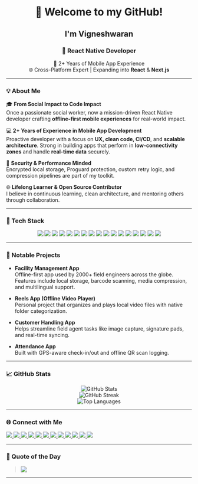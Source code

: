 <div align="center">

# 👋 Welcome to my GitHub!

## I'm **Vigneshwaran**

### 🚀 React Native Developer  
🧠 2+ Years of Mobile App Experience  
🌐 Cross-Platform Expert | Expanding into **React** & **Next.js**

</div>


---

### 💡 About Me

🎓 **From Social Impact to Code Impact**  
Once a passionate social worker, now a mission-driven React Native developer crafting **offline-first mobile experiences** for real-world impact.

💻 **2+ Years of Experience in Mobile App Development**  
Proactive developer with a focus on **UX, clean code, CI/CD**, and **scalable architecture**. Strong in building apps that perform in **low-connectivity zones** and handle **real-time data** securely.

🔐 **Security & Performance Minded**  
Encrypted local storage, Proguard protection, custom retry logic, and compression pipelines are part of my toolkit.

🌐 **Lifelong Learner & Open Source Contributor**  
I believe in continuous learning, clean architecture, and mentoring others through collaboration.

---

### 🔧 Tech Stack

<div align="center">

  <img src="https://img.shields.io/badge/React_Native-20232a?style=for-the-badge&logo=react&logoColor=61DAFB" />
  <img src="https://img.shields.io/badge/React-20232a?style=for-the-badge&logo=react&logoColor=61DAFB" />
  <img src="https://img.shields.io/badge/JavaScript-F7DF1E?style=for-the-badge&logo=javascript&logoColor=black" />
  <img src="https://img.shields.io/badge/TypeScript-3178C6?style=for-the-badge&logo=typescript&logoColor=white" />
  <img src="https://img.shields.io/badge/Redux_Toolkit-764ABC?style=for-the-badge&logo=redux&logoColor=white" />
  <img src="https://img.shields.io/badge/Context_API-000000?style=for-the-badge&logo=react&logoColor=white" />
  <img src="https://img.shields.io/badge/Firebase-FFCA28?style=for-the-badge&logo=firebase&logoColor=black" />
  <img src="https://img.shields.io/badge/SQLite-003B57?style=for-the-badge&logo=sqlite&logoColor=white" />
  <img src="https://img.shields.io/badge/AsyncStorage-20232A?style=for-the-badge" />
  <img src="https://img.shields.io/badge/CryptoJS-blue?style=for-the-badge" />
  <img src="https://img.shields.io/badge/TailwindCSS-38B2AC?style=for-the-badge&logo=tailwind-css&logoColor=white" />
  <img src="https://img.shields.io/badge/Git-F05032?style=for-the-badge&logo=git&logoColor=white" />
  <img src="https://img.shields.io/badge/GitHub-181717?style=for-the-badge&logo=github&logoColor=white" />
  <img src="https://img.shields.io/badge/Postman-FF6C37?style=for-the-badge&logo=postman&logoColor=white" />
  <img src="https://img.shields.io/badge/Android_Studio-3DDC84?style=for-the-badge&logo=android-studio&logoColor=white" />
  <img src="https://img.shields.io/badge/Xcode-1575F9?style=for-the-badge&logo=xcode&logoColor=white" />
  <img src="https://img.shields.io/badge/Figma-F24E1E?style=for-the-badge&logo=figma&logoColor=white" />
</div>


---

### 📱 Notable Projects

- **Facility Management App**  
  Offline-first app used by 2000+ field engineers across the globe. Features include local storage, barcode scanning, media compression, and multilingual support.

- **Reels App (Offline Video Player)**  
  Personal project that organizes and plays local video files with native folder categorization.

- **Customer Handling App**  
  Helps streamline field agent tasks like image capture, signature pads, and real-time syncing.

- **Attendance App**  
  Built with GPS-aware check-in/out and offline QR scan logging.

---

### 📈 GitHub Stats

<p align="center">
  <img src="https://github-readme-stats.vercel.app/api?username=Bv2124&theme=react&show_icons=true&hide_border=false" alt="GitHub Stats" />
  <br/>
  <img src="https://github-readme-streak-stats.herokuapp.com/?user=Bv2124&theme=react&hide_border=false" alt="GitHub Streak" />
  <br/>
  <img src="https://github-readme-stats.vercel.app/api/top-langs/?username=Bv2124&layout=compact&theme=react&hide_border=false" alt="Top Languages" />
</p>

---

### 🌐 Connect with Me

<a href="https://www.linkedin.com/in/vignesh-waran-18599a2b2" target="_blank">
  <img src="https://img.shields.io/badge/LinkedIn-0077B5?style=for-the-badge&logo=linkedin&logoColor=white" />
</a>
<a href="https://github.com/Bv2124" target="_blank">
  <img src="https://img.shields.io/badge/GitHub-181717?style=for-the-badge&logo=github&logoColor=white" />
</a>
<a href="https://instagram.com/cedric_lio_ping" target="_blank">
  <img src="https://img.shields.io/badge/Instagram-E4405F?style=for-the-badge&logo=instagram&logoColor=white" />
</a>
<a href="https://stackoverflow.com/users/20723809" target="_blank">
  <img src="https://img.shields.io/badge/StackOverflow-FE7A16?style=for-the-badge&logo=stack-overflow&logoColor=white" />
</a>
<a href="https://medium.com/@Cedric" target="_blank">
  <img src="https://img.shields.io/badge/Medium-12100E?style=for-the-badge&logo=medium&logoColor=white" />
</a>
<a href="https://x.com/Dr_nk_rd" target="_blank">
  <img src="https://img.shields.io/badge/X-000000?style=for-the-badge&logo=x&logoColor=white" />
</a>
<a href="https://www.behance.net/vigneshwaran" target="_blank">
  <img src="https://img.shields.io/badge/Behance-1769ff?style=for-the-badge&logo=behance&logoColor=white" />
</a>
<a href="https://discord.gg/pC79kjvP" target="_blank">
  <img src="https://img.shields.io/badge/Discord-7289DA?style=for-the-badge&logo=discord&logoColor=white" />
</a>
<a href="https://pinterest.com/vigneshwara1355" target="_blank">
  <img src="https://img.shields.io/badge/Pinterest-E60023?style=for-the-badge&logo=pinterest&logoColor=white" />
</a>
<a href="https://quora.com/profile/Vignesh-Waran" target="_blank">
  <img src="https://img.shields.io/badge/Quora-B92B27?style=for-the-badge&logo=quora&logoColor=white" />
</a>
<a href="https://reddit.com/user/vigneshwaran2124" target="_blank">
  <img src="https://img.shields.io/badge/Reddit-FF4500?style=for-the-badge&logo=reddit&logoColor=white" />
</a>
<a href="https://codepen.io/Vicky2124" target="_blank">
  <img src="https://img.shields.io/badge/Codepen-000000?style=for-the-badge&logo=codepen&logoColor=white" />
</a>

</div>


---

### 📜 Quote of the Day

> ![](https://quotes-github-readme.vercel.app/api?type=horizontal&theme=radical)

---

<!-- Inspired by GPRM & crafted with ❤️ by Vigneshwaran -->
